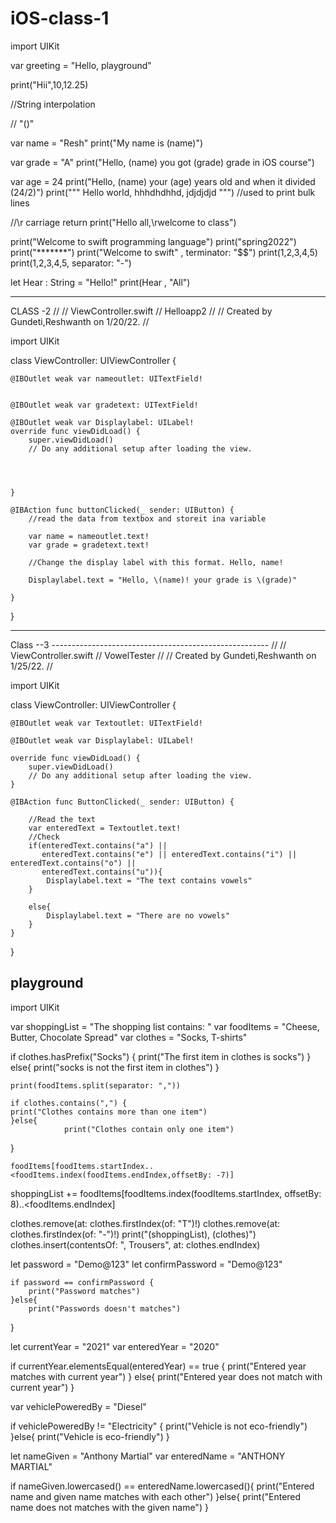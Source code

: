 # iOS-class-1

import UIKit

var greeting = "Hello, playground"

print("Hii",10,12.25)


//String interpolation

// "\()"

var name = "Resh"
print("My name is \(name)")

var grade = "A"
print("Hello, \(name) you got \(grade) grade in iOS course")

var age = 24
print("Hello, \(name) your \(age) years old and when it divided \(24/2)")
print("""
 Hello world,
      hhhdhdhhd,
      jdjdjdjd
 """)  //used to print bulk lines

//\r carriage return
print("Hello all,\rwelcome to  class")

print("Welcome to swift programming language")
print("spring2022")
print("*******")
print("Welcome to swift" ,  terminator: "$$")
print(1,2,3,4,5)
print(1,2,3,4,5, separator: "-")

let Hear : String = "Hello!"
print(Hear , "All")

------------------------------------------------------------------------------------------------------------
CLASS -2 
//
//  ViewController.swift
//  Helloapp2
//
//  Created by Gundeti,Reshwanth on 1/20/22.
//

import UIKit

class ViewController: UIViewController {

    @IBOutlet weak var nameoutlet: UITextField!
    
    
    @IBOutlet weak var gradetext: UITextField!
    
    @IBOutlet weak var Displaylabel: UILabel!
    override func viewDidLoad() {
        super.viewDidLoad()
        // Do any additional setup after loading the view.
        
        
        
        
    }

    @IBAction func buttonClicked(_ sender: UIButton) {
        //read the data from textbox and storeit ina variable
        
        var name = nameoutlet.text!
        var grade = gradetext.text!
        
        //Change the display label with this format. Hello, name!
        
        Displaylabel.text = "Hello, \(name)! your grade is \(grade)"
        
    }
    
}
<hr>
Class --3
------------------------------------------------------
//
//  ViewController.swift
//  VowelTester
//
//  Created by Gundeti,Reshwanth on 1/25/22.
//

import UIKit

class ViewController: UIViewController {

    @IBOutlet weak var Textoutlet: UITextField!
    
    @IBOutlet weak var Displaylabel: UILabel!
    
    override func viewDidLoad() {
        super.viewDidLoad()
        // Do any additional setup after loading the view.
    }

    @IBAction func ButtonClicked(_ sender: UIButton) {
        
        //Read the text
        var enteredText = Textoutlet.text!
        //Check
        if(enteredText.contains("a") ||
           enteredText.contains("e") || enteredText.contains("i") || enteredText.contains("o") ||
           enteredText.contains("u")){
            Displaylabel.text = "The text contains vowels"
        }
        
        else{
            Displaylabel.text = "There are no vowels"
        }
    }
    
}

playground
---------------------
import UIKit

var shoppingList = "The shopping list contains: "
var foodItems = "Cheese, Butter, Chocolate Spread"
var clothes = "Socks, T-shirts"

if clothes.hasPrefix("Socks") {
         print("The first item in clothes is socks")
}
else{
            print("socks is not the first item in clothes")
}


    print(foodItems.split(separator: ","))

    if clothes.contains(",") {
    print("Clothes contains more than one item")
    }else{
                print("Clothes contain only one item")
}

    foodItems[foodItems.startIndex..<foodItems.index(foodItems.endIndex,offsetBy: -7)]

shoppingList += foodItems[foodItems.index(foodItems.startIndex, offsetBy: 8)..<foodItems.endIndex]

 clothes.remove(at: clothes.firstIndex(of: "T")!)
clothes.remove(at: clothes.firstIndex(of: "-")!)
print("\(shoppingList), \(clothes)")
clothes.insert(contentsOf: ", Trousers", at: clothes.endIndex)


let password = "Demo@123"
    let confirmPassword = "Demo@123"

    if password == confirmPassword {
        print("Password matches")
    }else{
        print("Passwords doesn't matches")
}

  let currentYear = "2021"
var enteredYear = "2020"

if currentYear.elementsEqual(enteredYear) == true
{
    print("Entered year matches with current year")
}
else{
    print("Entered year does not match with current year")
}

   var vehiclePoweredBy = "Diesel"

 if vehiclePoweredBy != "Electricity" {
 print("Vehicle is not eco-friendly")
 }else{
 print("Vehicle is eco-friendly")
 }

 let nameGiven = "Anthony Martial"
var enteredName = "ANTHONY MARTIAL"

if nameGiven.lowercased() == enteredName.lowercased(){
print("Entered name and given name matches with each other")
}else{
print("Entered name does not matches with the given name")
}

















